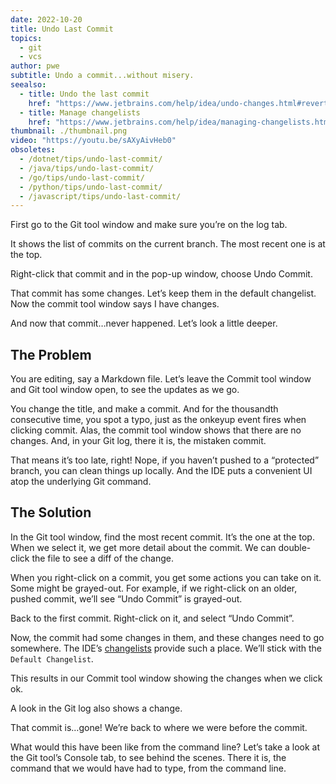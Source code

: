 ```yaml
---
date: 2022-10-20
title: Undo Last Commit
topics:
  - git
  - vcs
author: pwe
subtitle: Undo a commit...without misery.
seealso:
  - title: Undo the last commit
    href: "https://www.jetbrains.com/help/idea/undo-changes.html#revert-last-commit"
  - title: Manage changelists
    href: "https://www.jetbrains.com/help/idea/managing-changelists.html"
thumbnail: ./thumbnail.png
video: "https://youtu.be/sAXyAivHeb0"
obsoletes:
  - /dotnet/tips/undo-last-commit/
  - /java/tips/undo-last-commit/
  - /go/tips/undo-last-commit/
  - /python/tips/undo-last-commit/
  - /javascript/tips/undo-last-commit/
---
```


First go to the Git tool window and make sure you’re on the log tab.

It shows the list of commits on the current branch.
The most recent one is at the top.

Right-click that commit and in the pop-up window, choose Undo Commit.

That commit has some changes. Let’s keep them in the default changelist.
Now the commit tool window says I have changes.

And now that commit…never happened. Let’s look a little deeper.

## The Problem

You are editing, say a Markdown file.
Let’s leave the Commit tool window and Git tool window open, to see the updates as we go.

You change the title, and make a commit.
And for the thousandth consecutive time, you spot a typo, just as the onkeyup event fires when clicking commit.
Alas, the commit tool window shows that there are no changes.
And, in your Git log, there it is, the mistaken commit.

That means it’s too late, right!
Nope, if you haven’t pushed to a “protected” branch, you can clean things up locally.
And the IDE puts a convenient UI atop the underlying Git command.

## The Solution

In the Git tool window, find the most recent commit.
It’s the one at the top.
When we select it, we get more detail about the commit.
We can double-click the file to see a diff of the change.

When you right-click on a commit, you get some actions you can take on it.
Some might be grayed-out.
For example, if we right-click on an older, pushed commit, we’ll see “Undo Commit” is grayed-out.

Back to the first commit. Right-click on it, and select “Undo Commit”.

Now, the commit had some changes in them, and these changes need to go somewhere.
The IDE’s [changelists](https://www.jetbrains.com/help/idea/managing-changelists.html) provide such a place.
We’ll stick with the `Default Changelist`.

This results in our Commit tool window showing the changes when we click ok.

A look in the Git log also shows a change.

That commit is…gone! We’re back to where we were before the commit.

What would this have been like from the command line?
Let’s take a look at the Git tool’s Console tab, to see behind the scenes.
There it is, the command that we would have had to type, from the command line.

